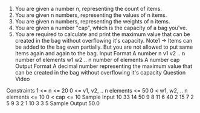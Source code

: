 1. You are given a number n, representing the count of items.
2. You are given n numbers, representing the values of n items.
3. You are given n numbers, representing the weights of n items.
4. You are given a number "cap", which is the capacity of a bag you've.
5. You are required to calculate and print the maximum value that can be created in the bag without overflowing it's capacity.
   Note1 -> Items can be added to the bag even partially. But you are not allowed to put same items again and again to the bag.
   Input Format
   A number n
   v1 v2 .. n number of elements
   w1 w2 .. n number of elements
   A number cap
   Output Format
   A decimal number representing the maximum value that can be created in the bag without overflowing it's capacity
   Question Video

Constraints
1 <= n <= 20
0 <= v1, v2, .. n elements <= 50
0 < w1, w2, .. n elements <= 10
0 < cap <= 10
Sample Input
10
33 14 50 9 8 11 6 40 2 15
7 2 5 9 3 2 1 10 3 3
5
Sample Output
50.0
